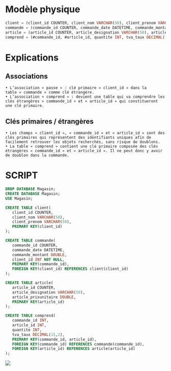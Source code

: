 # Modèle physique
```sql
client = (client_id COUNTER, client_nom VARCHAR(50), client_prenom VARCHAR(50));
commande = (commande_id COUNTER, commande_date DATETIME, commande_montant DOUBLE, #client_id);
article = (article_id COUNTER, article_designation VARCHAR(50), article_prixunitaire DOUBLE);
comprend = (#commande_id, #article_id, quantite INT, tva_taux DECIMAL(15,2));
```

# Explications

## Associations
    • L’association « passe » : clé primaire « client_id » dans la table « commande » comme clé étrangère.
    • L’association « comprend » : devient une table qui va comprendre les clés étrangères « commande_id » et « article_id » qui constitueront une clé primaire.


## Clés primaires / étrangères
    • Les champs « client_id », « commande_id » et « article_id » sont des clés primaires qui représentent des identifiants uniques afin de facilement retrouver les objets recherchés, sans risque de doublons.
    • La table « comprend » contient une clé primaire composée des clés étrangères « commande_id » et « article_id ». Il ne peut donc y avoir de doublon dans la commande.

# SCRIPT
```sql
DROP DATABASE Magasin;
CREATE DATABASE Magasin;
USE Magasin;

CREATE TABLE client(
   client_id COUNTER,
   client_nom VARCHAR(50),
   client_prenom VARCHAR(50),
   PRIMARY KEY(client_id)
);

CREATE TABLE commande(
   commande_id COUNTER,
   commande_date DATETIME,
   commande_montant DOUBLE,
   client_id INT NOT NULL,
   PRIMARY KEY(commande_id),
   FOREIGN KEY(client_id) REFERENCES client(client_id)
);

CREATE TABLE article(
   article_id COUNTER,
   article_designation VARCHAR(50),
   article_prixunitaire DOUBLE,
   PRIMARY KEY(article_id)
);

CREATE TABLE comprend(
   commande_id INT,
   article_id INT,
   quantite INT,
   tva_taux DECIMAL(15,2),
   PRIMARY KEY(commande_id, article_id),
   FOREIGN KEY(commande_id) REFERENCES commande(commande_id),
   FOREIGN KEY(article_id) REFERENCES article(article_id)
);
```
<img src="MCD Ex2.jpg">